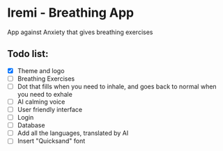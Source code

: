 # Iremi - Breathing App
App against Anxiety that gives breathing exercises

## Todo list:

- [x] Theme and logo
- [ ] Breathing Exercises
- [ ] Dot that fills when you need to inhale, and goes back to normal when you need to exhale
- [ ] AI calming voice
- [ ] User friendly interface
- [ ] Login
- [ ] Database
- [ ] Add all the languages, translated by AI
- [ ] Insert "Quicksand" font